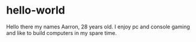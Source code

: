 # hello-world

Hello there my names Aarron, 28 years old.
I enjoy pc and console gaming and like to build computers in my spare time. 
